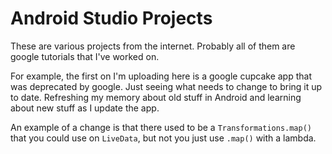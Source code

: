 # Android Studio Projects

These are various projects from the internet. Probably all of them are google tutorials that I've worked on.

For example, the first on I'm uploading here is a google cupcake app that was deprecated by google. Just seeing what needs to change to bring it up to date. Refreshing my memory about old stuff in Android and learning about new stuff as I update the app.

An example of a change is that there used to be a `Transformations.map()` that you could use on `LiveData`, but not you just use `.map()` with a lambda.
